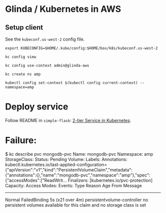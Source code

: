 # Glinda / Kubernetes in AWS

## Setup client

See the `kubeconf.us-west-2` config file.

```
export KUBECONFIG=$HOME/.kube/config:$HOME/box/k8s/kubeconf.us-west-2

kc config view

kc config use-context admin@glinda-aws

kc create ns amp

kubectl config set-context $(kubectl config current-context) --namespace=amp
```


# Deploy service

Follow README in `simple-flask`: [2-tier Service in Kubernetes](#2-tier-service-in-kubernetes).


# Failure:

$ kc describe pvc mongodb-pvc
Name:          mongodb-pvc
Namespace:     amp
StorageClass:
Status:        Pending
Volume:
Labels:        <none>
Annotations:   kubectl.kubernetes.io/last-applied-configuration={"apiVersion":"v1","kind":"PersistentVolumeClaim","metadata":{"annotations":{},"name":"mongodb-pvc","namespace":"amp"},"spec":{"accessModes":["ReadWrit...
Finalizers:    [kubernetes.io/pvc-protection]
Capacity:
Access Modes:
Events:
  Type    Reason         Age               From                         Message
  ----    ------         ----              ----                         -------
  Normal  FailedBinding  5s (x21 over 4m)  persistentvolume-controller  no persistent volumes available for this claim and no storage class is set
